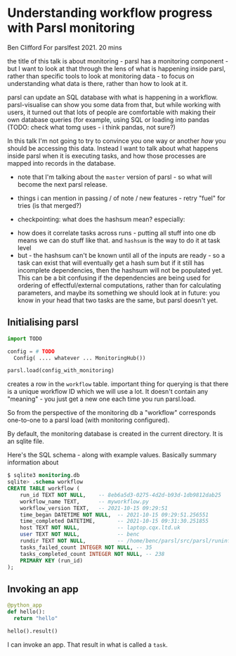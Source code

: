 # Understanding workflow progress with Parsl monitoring

Ben Clifford
For parslfest 2021.
20 mins

the title of this talk is about monitoring - parsl has a monitoring component -
but I want to look at that through the lens of what is happening inside parsl,
rather than specific tools to look at monitoring data - to focus on
understanding what data is there, rather than how to look at it.

parsl can update an SQL database with what is happening in a workflow.
parsl-visualise can show you some data from that, but while working with users,
it turned out that lots of people are comfortable with making their own
database queries (for example, using SQL or loading into pandas (TODO: check
what tomg uses - i think pandas, not sure?)

In this talk I'm not going to try to convince you one way or another *how*
you should be accessing this data. Instead I want to talk about what happens
inside parsl when it is executing tasks, and how those processes are mapped
into records in the database.

* note that I'm talking about the `master` version of parsl - so what will
become the next parsl release.

* things i can mention in passing / of note / new features - retry "fuel" for tries
(is that merged?)

* checkpointing: what does the hashsum mean? especially:
- how does it correlate tasks across runs - putting all stuff into one db means we can do stuff like that. and `hashsum` is the way to do it at task level
- but - the hashsum can't be known until all of the inputs are ready - so a task can exist that will eventually get a hash sum but if it still has incomplete dependencies, then the hashsum will not be populated yet. This can be a bit confusing if the dependencies are being used for ordering of effectful/external computations, rather than for calculating parameters, and maybe its something we should look at in future: you know in your head that two tasks are the same, but parsl doesn't yet.

## Initialising parsl

```python
import TODO

config = # TODO
  Config( .... whatever ... MonitoringHub())

parsl.load(config_with_monitoring)
```

creates a row in the `workflow` table. important thing for querying is that there is a unique workflow ID which we will use a lot. It doesn't contain any "meaning" - you just get a new one each time you run parsl.load.

So from the perspective of the monitoring db a "workflow" corresponds one-to-one to a parsl load (with monitoring configured).

By default, the monitoring database is created in the current directory. It is an sqlite file.

Here's the SQL schema - along with example values. Basically summary information about

```sql
$ sqlite3 monitoring.db
sqlite> .schema workflow
CREATE TABLE workflow (       
	run_id TEXT NOT NULL,    -- 8eb6a5d3-0275-4d2d-b93d-1db9812dab25
	workflow_name TEXT,      -- myworkflow.py
	workflow_version TEXT,   -- 2021-10-15 09:29:51
	time_began DATETIME NOT NULL,  -- 2021-10-15 09:29:51.256551
	time_completed DATETIME,       -- 2021-10-15 09:31:30.251855
	host TEXT NOT NULL,            -- laptop.cqx.ltd.uk
	user TEXT NOT NULL,            -- benc
	rundir TEXT NOT NULL,          -- /home/benc/parsl/src/parsl/runinfo/103
	tasks_failed_count INTEGER NOT NULL, -- 35
	tasks_completed_count INTEGER NOT NULL, -- 238
	PRIMARY KEY (run_id)
);
```

## Invoking an app

```python
@python_app
def hello():
  return "hello"

hello().result()
```

I can invoke an app. That result in what is called a `task`.
